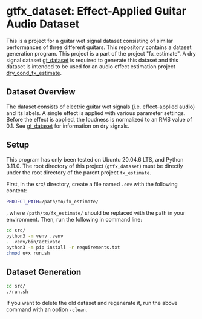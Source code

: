 # gtfx_dataset: Effect-Applied Guitar Audio Dataset

This is a project for a guitar wet signal dataset consisting of similar performances of three different guitars.
This repository contains a dataset generation program.
This project is a part of the project "fx_estimate".
A dry signal dataset [gt_dataset](https://github.com/okitayouichi/gt_dataset) is required to generate this dataset and this dataset is intended to be used for an audio effect estimation project [dry_cond_fx_estimate](https://github.com/okitayouichi/dry_cond_fx_estimate).

## Dataset Overview

The dataset consists of electric guitar wet signals (i.e. effect-applied audio) and its labels.
A single effect is applied with various parameter settings.
Before the effect is applied, the loudness is normalized to an RMS value of 0.1.
See [gt_dataset](https://github.com/okitayouichi/gt_dataset) for information on dry signals.

## Setup

This program has only been tested on Ubuntu 20.04.6 LTS, and Python 3.11.0.
The root directory of this project (`gtfx_dataset`) must be directly under the root directory of the parent project `fx_estimate`.


First, in the src/ directory, create a file named `.env` with the following content:
```bash
PROJECT_PATH=/path/to/fx_estimate/
```
, where `/path/to/fx_estimate/` should be replaced with the path in your environment.
Then, run the following in command line:
```bash
cd src/
python3 -m venv .venv
. .venv/bin/activate
python3 -m pip install -r requirements.txt 
chmod u+x run.sh
```

## Dataset Generation
```bash
cd src/
./run.sh
```
If you want to delete the old dataset and regenerate it, run the above command with an option `-clean`.
